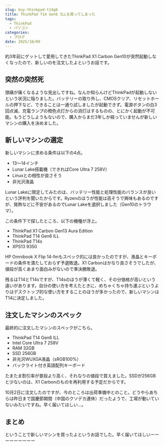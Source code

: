 ```yaml
---
slug: buy-thinkpad-t14g6
title: ThinkPad T14 Gen6 ILLを買ってしまった
tags:
  - ThinkPad
  - パソコン
categories:
  - ブログ
date: 2025/10/09
---
```

約3年前にゲットして愛用してきたThinkPad X1 Carbon Gen10が突然起動しなくなったので、新しいのを注文したよというお話です。

## 突然の突然死
頭痛が痛くなるような見出しですね。なんか知らんけどThinkPadが起動しないという状況に陥りました。バッテリーの取り外し、CMOSクリア、リセットホールの押下など、できることは一通り試しましたが起動できず。電源ボタンの白3回点滅、充電ランプの橙色点灯からの消灯はするものの、とにかく起動が不可能。もうどうしようもないので、購入からまだ3年しか経っていませんが新しいマシンの購入を決めました。

## 新しいマシンの選定
新しいマシンに求める条件は以下の4点。
- 13〜14インチ
- Lunar Lake搭載機（できればCore Ultra 7 258V）
- Linuxとの相性が良さそう
- 非光沢液晶

Lunar Lakeに限定してみたのは、バッテリー性能と処理性能のバランスが良いという評判を聞いたからです。Ryzenのほうが性能は高そうで興味もあるのですが、発熱などに不安があるのでLunar Lakeを選択しました（Gen10のトラウマ）。

この条件下で探したところ、以下の機種が浮上。
- ThinkPad X1 Carbon Gen13 Aura Edition
- ThinkPad T14 Gen6 ILL
- ThinkPad T14s
- XPS13 9350

HP Omnibook X Flip 14-fmもスペック的には良かったのですが、液晶とキーボードの条件を満たしておらず予選敗退。X1 Carbonはかなり良さそうでしたが、値段が高くあまり面白みがないので準決勝敗退。

残るはT14とT14sですが、T14sのほうが薄くて軽く、その分価格が高いという違いがあります。自分の使い方を考えたときに、めちゃくちゃ持ち運ぶというよりはデスクトップ的な使い方をすることのほうが多かったので、新しいマシンはT14に決定しました。

## 注文したマシンのスペック
最終的に注文したマシンのスペックがこちら。
- ThinkPad T14 Gen6 ILL
- Intel Core Ultra 7 258V
- RAM 32GB
- SSD 256GB
- 非光沢WUXGA液晶（sRGB100%）
- バックライト付き英語配列キーボード

たまたま割引率が普段より高く、それなりの値段で買えました。SSDが256GBと少ないのは、X1 Carbonのものを再利用する予定だからです。

10月2日に注文したのですが、今のところは出荷準備中とのこと。どうやらあちらは昨日まで国慶節期間（中国のクソデカ連休）だったようで、工場が動いていないみたいですね。早く届いてほしい...。

## まとめ
ということで新しいマシンを買ったよというお話でした。早く届いてほしいーーーーーーーーー

